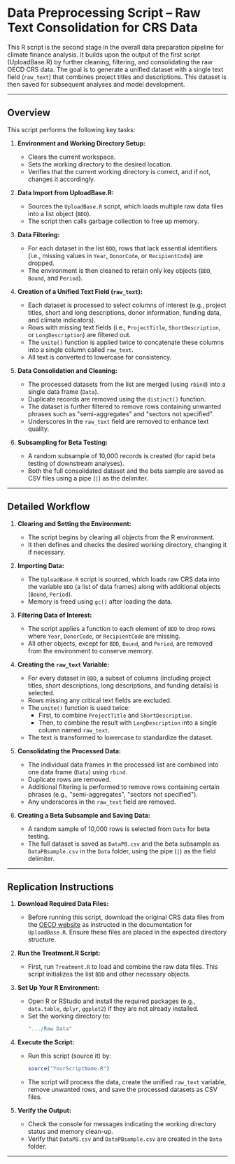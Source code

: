 # Data Preprocessing Script – Raw Text Consolidation for CRS Data

This R script is the second stage in the overall data preparation pipeline for climate finance analysis. It builds upon the output of the first script (UploadBase.R) by further cleaning, filtering, and consolidating the raw OECD CRS data. The goal is to generate a unified dataset with a single text field (`raw_text`) that combines project titles and descriptions. This dataset is then saved for subsequent analyses and model development.

---

## Overview

This script performs the following key tasks:

1. **Environment and Working Directory Setup:**  
   - Clears the current workspace.
   - Sets the working directory to the desired location.
   - Verifies that the current working directory is correct, and if not, changes it accordingly.

2. **Data Import from UploadBase.R:**  
   - Sources the `UploadBase.R` script, which loads multiple raw data files into a list object (`BDD`).  
   - The script then calls garbage collection to free up memory.

3. **Data Filtering:**  
   - For each dataset in the list `BDD`, rows that lack essential identifiers (i.e., missing values in `Year`, `DonorCode`, or `RecipientCode`) are dropped.
   - The environment is then cleaned to retain only key objects (`BDD`, `Bound`, and `Period`).

4. **Creation of a Unified Text Field (`raw_text`):**  
   - Each dataset is processed to select columns of interest (e.g., project titles, short and long descriptions, donor information, funding data, and climate indicators).
   - Rows with missing text fields (i.e., `ProjectTitle`, `ShortDescription`, or `LongDescription`) are filtered out.
   - The `unite()` function is applied twice to concatenate these columns into a single column called `raw_text`.
   - All text is converted to lowercase for consistency.

5. **Data Consolidation and Cleaning:**  
   - The processed datasets from the list are merged (using `rbind`) into a single data frame (`Data`).
   - Duplicate records are removed using the `distinct()` function.
   - The dataset is further filtered to remove rows containing unwanted phrases such as "semi-aggregates" and "sectors not specified".
   - Underscores in the `raw_text` field are removed to enhance text quality.

6. **Subsampling for Beta Testing:**  
   - A random subsample of 10,000 records is created (for rapid beta testing of downstream analyses).
   - Both the full consolidated dataset and the beta sample are saved as CSV files using a pipe (`|`) as the delimiter.

---

## Detailed Workflow

1. **Clearing and Setting the Environment:**  
   - The script begins by clearing all objects from the R environment.
   - It then defines and checks the desired working directory, changing it if necessary.

2. **Importing Data:**  
   - The `UploadBase.R` script is sourced, which loads raw CRS data into the variable `BDD` (a list of data frames) along with additional objects (`Bound`, `Period`).
   - Memory is freed using `gc()` after loading the data.

3. **Filtering Data of Interest:**  
   - The script applies a function to each element of `BDD` to drop rows where `Year`, `DonorCode`, or `RecipientCode` are missing.
   - All other objects, except for `BDD`, `Bound`, and `Period`, are removed from the environment to conserve memory.

4. **Creating the `raw_text` Variable:**  
   - For every dataset in `BDD`, a subset of columns (including project titles, short descriptions, long descriptions, and funding details) is selected.
   - Rows missing any critical text fields are excluded.
   - The `unite()` function is used twice:
     - First, to combine `ProjectTitle` and `ShortDescription`.
     - Then, to combine the result with `LongDescription` into a single column named `raw_text`.
   - The text is transformed to lowercase to standardize the dataset.

5. **Consolidating the Processed Data:**  
   - The individual data frames in the processed list are combined into one data frame (`Data`) using `rbind`.
   - Duplicate rows are removed.
   - Additional filtering is performed to remove rows containing certain phrases (e.g., "semi-aggregates", "sectors not specified").
   - Any underscores in the `raw_text` field are removed.

6. **Creating a Beta Subsample and Saving Data:**  
   - A random sample of 10,000 rows is selected from `Data` for beta testing.
   - The full dataset is saved as `DataPB.csv` and the beta subsample as `DataPBsample.csv` in the `Data` folder, using the pipe (`|`) as the field delimiter.

---

## Replication Instructions

1. **Download Required Data Files:**  
   - Before running this script, download the original CRS data files from the [OECD website](https://data-explorer.oecd.org/vis?fs[0]=Topic%2C1%7CDevelopment%23DEV%23%7COfficial%20Development%20Assistance%20%28ODA%29%23DEV_ODA%23&pg=0&fc=Topic&bp=true&snb=26&df[ds]=dsDisseminateFinalCloud&df[id]=DSD_CRS%40DF_CRS&df[ag]=OECD.DCD.FSD&df[vs]=1.3&dq=DAC..1000.100._T._T.D.Q._T..&lom=LASTNPERIODS&lo=5&to[TIME_PERIOD]=false) as instructed in the documentation for `UploadBase.R`. Ensure these files are placed in the expected directory structure.

2. **Run the Treatment.R Script:**  
   - First, run `Treatment.R` to load and combine the raw data files. This script initializes the list `BDD` and other necessary objects.

3. **Set Up Your R Environment:**  
   - Open R or RStudio and install the required packages (e.g., `data.table`, `dplyr`, `ggplot2`) if they are not already installed.
   - Set the working directory to:
     ```r
     ".../Raw Data"
     ```

4. **Execute the Script:**  
   - Run this script (source it) by:
     ```r
     source("YourScriptName.R")
     ```
   - The script will process the data, create the unified `raw_text` variable, remove unwanted rows, and save the processed datasets as CSV files.

5. **Verify the Output:**  
   - Check the console for messages indicating the working directory status and memory clean-up.
   - Verify that `DataPB.csv` and `DataPBsample.csv` are created in the `Data` folder.

---
